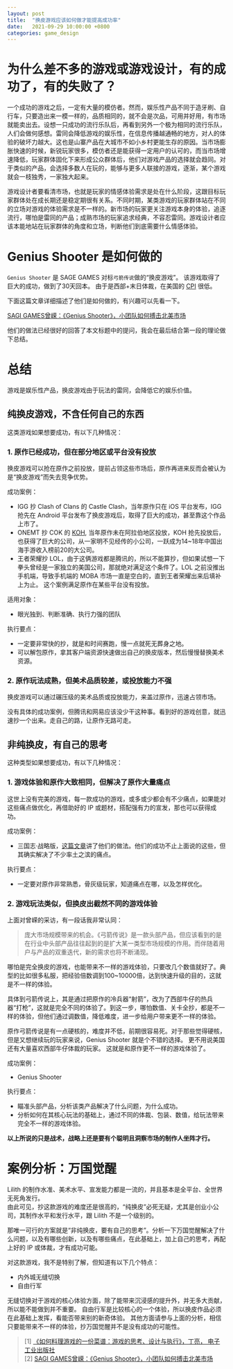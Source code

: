 ```yaml
---
layout: post
title:  "换皮游戏应该如何做才能提高成功率"
date:   2021-09-29 10:00:00 +0800
categories: game_design
---
```


# 为什么差不多的游戏或游戏设计，有的成功了，有的失败了？
一个成功的游戏之后，一定有大量的模仿者。然而，娱乐性产品不同于造牙刷、自行车，只要造出来一模一样的，品质相同的，就不会是次品，可用并好用，有市场就能卖出去。设想一只成功的流行乐队后，再看到另外一个极为相同的流行乐队，人们会做何感想。雷同会降低游戏的娱乐性，在信息传播越通畅的地方，对人的体验的破坏力越大。这也是山寨产品在大城市不如小乡村更能生存的原因。当市场膨胀快速的时候，新锐玩家很多，模仿者还是能获得一定用户的认可的，而当市场增速降低，玩家群体固化下来形成公众群体后，他们对游戏产品的选择就会趋同。对于类似的产品，会选择多数人在玩的，能够与更多人联接的游戏，逐渐，某个游戏就会一枝独秀，一家独大起来。

游戏设计者要看清市场，也就是玩家的情感体验需求是处在什么阶段，这跟目标玩家群体处在成长期还是稳定期很有关系。不同时期，某类游戏的玩家群体站在不同的立场对游戏的体验需求是不一样的。新市场的玩家更关注游戏本身的体验，追逐流行，哪怕是雷同的产品；成熟市场的玩家追求经典，不容忍雷同。游戏设计者应该本能地站在玩家群体的角度和立场，判断他们到底需要什么情感体验。

# Genius Shooter 是如何做的
`Genius Shooter` 是 SAGE GAMES 对标`弓箭传说`做的“换皮游戏”。
该游戏取得了巨大的成功，做到了30天回本。 由于是西部+末日体裁，在美国的 [CPI](https://weibo.com/6622809386/J1MBBgZou?type=comment&sudaref=www.baidu.com) 很低。

下面这篇文章详细描述了他们是如何做的，有兴趣可以先看一下。

[SAGI GAMES曾嵘：《Genius Shooter》，小团队如何搏击北美市场](https://www.gameres.com/881591.html)

他们的做法已经很好的回答了本文标题中的提问，我会在最后结合第一段的理论做下总结。

# 总结
游戏是娱乐性产品，换皮游戏由于玩法的雷同，会降低它的娱乐价值。
## 纯换皮游戏，不含任何自己的东西
这类游戏如果想要成功，有以下几种情况：
### 1. 原作已经成功，但在部分地区或平台没有投放
换皮游戏可以抢在原作之前投放，提前占领这些市场后，原作再进来反而会被认为是“换皮游戏”而失去竞争优势。

成功案例：
* IGG 抄 Clash of Clans 的 Castle Clash，当年原作只在 iOS 平台发布，IGG 抢先在 Android 平台发布了换皮游戏后，取得了巨大的成功，甚至靠这个作品上市了。
* ONEMT 抄 COK 的 [KOH](https://appgallery.huawei.com/#/app/C101337157), 当年原作未在阿拉伯地区投放，KOH 抢先投放后，也获得了巨大的公司，从一家明不见经传的小公司，一跃成为14~18年中国出海手游收入榜前20的大公司。
* 王者荣耀抄 LOL，由于这俩游戏都是腾讯的，所以不能算抄，但如果试想一下拳头曾经是一家独立的美国公司，那就绝对满足这个条件了。LOL 之前没推出手机端，导致手机端的 MOBA 市场一直是空白的，直到王者荣耀出来后填补上为止。 这个案例满足原作在某些平台没有投放。

适用对象：
* 眼光独到、判断准确、执行力强的团队

执行要点：
* 一定要非常快的抄，就是和时间赛跑，慢一点就死无葬身之地。
* 可以解包原作，拿其客户端资源快速做出自己的换皮版本，然后慢慢替换美术资源。

### 2. 原作玩法成熟，但美术品质较差，或投放能力不强
换皮游戏可以通过碾压级的美术品质或投放能力，来盖过原作，迅速占领市场。

没有具体的成功案例，但腾讯和网易应该没少干这种事。看到好的游戏创意，就迅速抄一个出来。走自己的路，让原作无路可走。

## 非纯换皮，有自己的思考
这种类型如果想要成功，有以下几种情况：
### 1. 游戏体验和原作大致相同，但解决了原作大量痛点
这世上没有完美的游戏，每一款成功的游戏，或多或少都会有不少痛点，如果能对这些痛点做优化，再借助好的 IP 或题材，搭配强有力的宣发，那也可以获得成功。

成功案例：
* 三国志·战略版，[这篇文章](http://youxiputao.com/articles/19182)讲了他们的做法。他们的成功不止上面说的这些，但其确实解决了不少率土之滨的痛点。

执行要点：
* 一定要对原作非常熟悉，骨灰级玩家，知道痛点在哪，以及怎样优化。

### 2. 游戏玩法类似，但换皮出截然不同的游戏体验
上面对曾嵘的采访，有一段话我非常认同：
> 庞大市场规模带来的机会。《弓箭传说》是一款头部产品，但应该看到的是在行业中头部产品往往起到的是扩大某一类型市场规模的作用。而伴随着用户与产品的双重迭代，新的需求也将不断涌现。

哪怕是完全换皮的游戏，也能带来不一样的游戏体验，只要改几个数值就好了。典型的比如很多私服，把经验倍数调到100~10000倍，达到快速升级的目的，这就是不一样的体验。

具体到弓箭传说上，其是通过把原作的冷兵器“射箭”，改为了西部牛仔的热兵器“打枪”，这就是完全不同的体验了。到这一步，哪怕数值、关卡全抄，都是不一样的体验，但他们通过调数值，降低难度，进一步给用户带来更不一样的体验。

原作弓箭传说是有一点硬核的，难度并不低，前期很容易死。对于那些觉得硬核，但是又想继续玩的玩家来说，Genius Shooter 就是个不错的选择。
更不用说美国还有大量喜欢西部牛仔体裁的玩家。 这就是和原作更不一样的游戏体验了。

成功案例：
* Genius Shooter

执行要点：
* 瞄准头部产品，分析该类产品解决了什么问题，为什么成功。
* 分析如何在其核心玩法的基础上，通过不同的体裁、包装、数值，给玩法带来完全不一样的游戏体验。

**以上所说的只是战术，战略上还是要有个聪明且洞察市场的制作人坐阵才行。**

# 案例分析：万国觉醒
Lilith 的制作水准、美术水平、宣发能力都是一流的，并且基本是全平台、全世界无死角发行。  
由此可见，抄这款游戏的难度还是很高的，“纯换皮”必死无疑，尤其是创业小公司，其制作水平和发行水平，跟 Lilith 不是一个级别的。

那唯一可行的方案就是“非纯换皮，要有自己的思考”。分析一下万国觉醒解决了什么问题，以及有哪些创新，以及有哪些痛点，在此基础上，加上自己的思考，再配上好的 IP 或体裁，才有成功可能。

对这款游戏，我不是特别了解，但知道有以下几个特点：
* 内外城无缝切换
* 自由行军

无缝切换对于游戏的核心体验方面，除了能带来沉浸感的提升外，并无多大贡献，所以能不能做到并不重要。
自由行军是比较核心的一个体验，所以换皮作品必须在此基础上发挥，看能否带来别的新奇体验。
其他方面请参与上面的分析，相信只要能带来不一样的体验，抄万国觉醒并不是没有成功的可能性。

> [1] [《如何料理游戏的一份菜谱：游戏的思考、设计与执行》，丁亮， 电子工业出版社](http://product.dangdang.com/606927823.html)   
> [2] [SAGI GAMES曾嵘：《Genius Shooter》，小团队如何搏击北美市场](https://www.gameres.com/881591.html)

